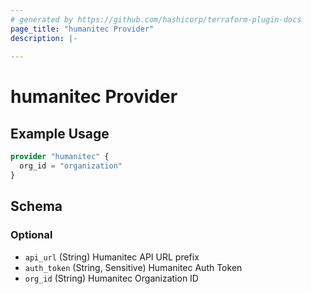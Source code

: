 ```yaml
---
# generated by https://github.com/hashicorp/terraform-plugin-docs
page_title: "humanitec Provider"
description: |-
  
---
```


# humanitec Provider



## Example Usage

```terraform
provider "humanitec" {
  org_id = "organization"
}
```

<!-- schema generated by tfplugindocs -->
## Schema

### Optional

- `api_url` (String) Humanitec API URL prefix
- `auth_token` (String, Sensitive) Humanitec Auth Token
- `org_id` (String) Humanitec Organization ID
